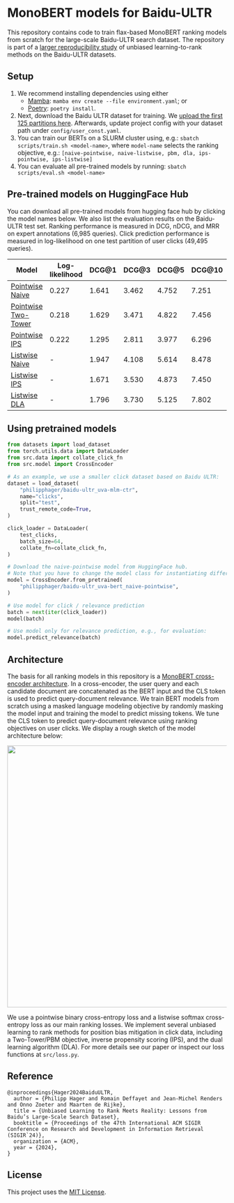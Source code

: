 # MonoBERT models for Baidu-ULTR
This repository contains code to train flax-based MonoBERT ranking models from scratch for the large-scale Baidu-ULTR search dataset. The repository is part of a [larger reproducibility study](https://philipphager.github.io/assets/papers/2024-sigir-ultr-meets-reality.pdf) of unbiased learning-to-rank methods on the Baidu-ULTR datasets.

## Setup
1. We recommend installing dependencies using either
     - [Mamba](https://github.com/conda-forge/miniforge): `mamba env create --file environment.yaml`; or
     - [Poetry](https://python-poetry.org/): `poetry install`.
2. Next, download the Baidu ULTR dataset for training. We [upload the first 125 partitions here](https://huggingface.co/datasets/philipphager/baidu-ultr-pretrain/tree/main). Afterwards, update project config with your dataset path under `config/user_const.yaml`.
3. You can train our BERTs on a SLURM cluster using, e.g.: `sbatch scripts/train.sh <model-name>`, where `model-name` selects the ranking objective, e.g.: `[naive-pointwise, naive-listwise, pbm, dla, ips-pointwise, ips-listwise]`
5. You can evaluate all pre-trained models by running: `sbatch scripts/eval.sh <model-name>`

## Pre-trained models on HuggingFace Hub
You can download all pre-trained models from hugging face hub by clicking the model names below. We also list the evaluation results on the Baidu-ULTR test set. Ranking performance is measured in DCG, nDCG, and MRR on expert annotations (6,985 queries). Click prediction performance is measured in log-likelihood on one test partition of user clicks (49,495 queries).

| Model                                                                                          | Log-likelihood | DCG@1 | DCG@3 | DCG@5 | DCG@10 | nDCG@10 | MRR@10 |
|------------------------------------------------------------------------------------------------|----------------|-------|-------|-------|--------|---------|--------|
| [Pointwise Naive](https://huggingface.co/philipphager/baidu-ultr_uva-bert_naive-pointwise)     | 0.227          | 1.641 | 3.462 | 4.752 | 7.251  | 0.357   | 0.609  |
| [Pointwise Two-Tower](https://huggingface.co/philipphager/baidu-ultr_uva-bert_twotower)        | 0.218          | 1.629 | 3.471 | 4.822 | 7.456  | 0.367   | 0.607  |
| [Pointwise IPS](https://huggingface.co/philipphager/baidu-ultr_uva-bert_ips-pointwise)         | 0.222          | 1.295 | 2.811 | 3.977 | 6.296  | 0.307   | 0.534  |
| [Listwise Naive](https://huggingface.co/philipphager/baidu-ultr_uva-bert_naive-listwise)       | -              | 1.947 | 4.108 | 5.614 | 8.478  | 0.405   | 0.639  |
| [Listwise IPS](https://huggingface.co/philipphager/baidu-ultr_uva-bert_ips-listwise)           | -              | 1.671 | 3.530 | 4.873 | 7.450  | 0.361   | 0.603  |
| [Listwise DLA](https://huggingface.co/philipphager/baidu-ultr_uva-bert_dla)                    | -              | 1.796 | 3.730 | 5.125 | 7.802  | 0.377   | 0.615  |


## Using pretrained models
```Python
from datasets import load_dataset
from torch.utils.data import DataLoader
from src.data import collate_click_fn
from src.model import CrossEncoder

# As an example, we use a smaller click dataset based on Baidu ULTR:
dataset = load_dataset(
    "philipphager/baidu-ultr_uva-mlm-ctr",
    name="clicks",
    split="test",
    trust_remote_code=True,
)

click_loader = DataLoader(
    test_clicks,
    batch_size=64,
    collate_fn=collate_click_fn,
)

# Download the naive-pointwise model from HuggingFace hub.
# Note that you have to change the model class for instantiating different models:
model = CrossEncoder.from_pretrained(
    "philipphager/baidu-ultr_uva-bert_naive-pointwise",
)

# Use model for click / relevance prediction
batch = next(iter(click_loader))
model(batch)

# Use model only for relevance prediction, e.g., for evaluation:
model.predict_relevance(batch)
```

## Architecture
The basis for all ranking models in this repository is a [MonoBERT cross-encoder architecture](https://arxiv.org/pdf/1910.14424.pdf). In a cross-encoder, the user query and each candidate document are concatenated as the BERT input and the CLS token is used to predict query-document relevance. We train BERT models from scratch using a masked language modeling objective by randomly masking the model input and training the model to predict missing tokens. We tune the CLS token to predict query-document relevance using ranking objectives on user clicks. We display a rough sketch of the model architecture below:

<p align="center">
  <img src='https://github.com/philipphager/baidu-bert-model/assets/9155371/065e704d-51ba-4c2f-ac4d-aa589f44565a' width='600'>
</p>

We use a pointwise binary cross-entropy loss and a listwise softmax cross-entropy loss as our main ranking losses. We implement several unbiased learning to rank methods for position bias mitigation in click data, including a Two-Tower/PBM objective, inverse propensity scoring (IPS), and the dual learning algorithm (DLA). For more details see our paper or inspect our loss functions at `src/loss.py`.

## Reference
```
@inproceedings{Hager2024BaiduULTR,
  author = {Philipp Hager and Romain Deffayet and Jean-Michel Renders and Onno Zoeter and Maarten de Rijke},
  title = {Unbiased Learning to Rank Meets Reality: Lessons from Baidu’s Large-Scale Search Dataset},
  booktitle = {Proceedings of the 47th International ACM SIGIR Conference on Research and Development in Information Retrieval (SIGIR`24)},
  organization = {ACM},
  year = {2024},
}
```

## License
This project uses the [MIT License](https://github.com/philipphager/baidu-bert-model/blob/main/LICENSE).
